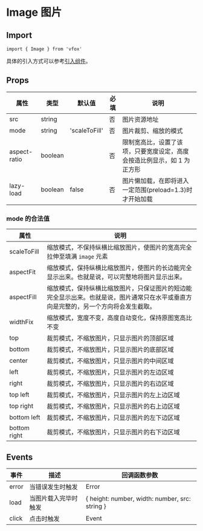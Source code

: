 # Image 图片

## Import

```
import { Image } from 'vfox'
```

具体的引入方式可以参考[引入组件](../index.md#引入组件)。

## Props

| 属性         | 类型    | 默认值        | 必填 | 说明                                                                    |
| ------------ | ------- | ------------- | ---- | ----------------------------------------------------------------------- |
| src          | string  |               | 否   | 图片资源地址                                                            |
| mode         | string  | 'scaleToFill' | 否   | 图片裁剪、缩放的模式                                                    |
| aspect-ratio | boolean |               | 否   | 限制宽高比，设置了该项，只要宽度设定，高度会按造比例显示，如 1 为正方形 |
| lazy-load    | boolean | false         | 否   | 图片懒加载，在即将进入一定范围(preload=1.3)时才开始加载                 |

### mode 的合法值

| 属性         | 说明                                                                                                                                 |
| ------------ | ------------------------------------------------------------------------------------------------------------------------------------ |
| scaleToFill  | 缩放模式，不保持纵横比缩放图片，使图片的宽高完全拉伸至填满 `image` 元素                                                              |
| aspectFit    | 缩放模式，保持纵横比缩放图片，使图片的长边能完全显示出来。也就是说，可以完整地将图片显示出来。                                       |
| aspectFill   | 缩放模式，保持纵横比缩放图片，只保证图片的短边能完全显示出来。也就是说，图片通常只在水平或垂直方向是完整的，另一个方向将会发生截取。 |
| widthFix     | 缩放模式，宽度不变，高度自动变化，保持原图宽高比不变                                                                                 |
| top          | 裁剪模式，不缩放图片，只显示图片的顶部区域                                                                                           |
| bottom       | 裁剪模式，不缩放图片，只显示图片的底部区域                                                                                           |
| center       | 裁剪模式，不缩放图片，只显示图片的中间区域                                                                                           |
| left         | 裁剪模式，不缩放图片，只显示图片的左边区域                                                                                           |
| right        | 裁剪模式，不缩放图片，只显示图片的右边区域                                                                                           |
| top left     | 裁剪模式，不缩放图片，只显示图片的左上边区域                                                                                         |
| top right    | 裁剪模式，不缩放图片，只显示图片的右上边区域                                                                                         |
| bottom left  | 裁剪模式，不缩放图片，只显示图片的左下边区域                                                                                         |
| bottom right | 裁剪模式，不缩放图片，只显示图片的右下边区域                                                                                         |

## Events

| 事件  | 描述                 | 回调函数参数                                   |
| ----- | -------------------- | ---------------------------------------------- |
| error | 当错误发生时触发     | Error                                          |
| load  | 当图片载入完毕时触发 | { height: number, width: number, src: string } |
| click | 点击时触发           | Event                                          |
